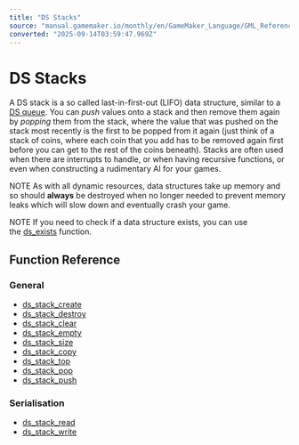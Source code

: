 ```yaml
---
title: "DS Stacks"
source: "manual.gamemaker.io/monthly/en/GameMaker_Language/GML_Reference/Data_Structures/DS_Stacks/DS_Stacks.htm"
converted: "2025-09-14T03:59:47.969Z"
---
```


# DS Stacks

A DS stack is a so called last-in-first-out (LIFO) data structure, similar to a [DS queue](../DS_Queues/DS_Queues.md). You can _push_ values onto a stack and then remove them again by _popping_ them from the stack, where the value that was pushed on the stack most recently is the first to be popped from it again (just think of a stack of coins, where each coin that you add has to be removed again first before you can get to the rest of the coins beneath). Stacks are often used when there are interrupts to handle, or when having recursive functions, or even when constructing a rudimentary AI for your games.

NOTE As with all dynamic resources, data structures take up memory and so should **always** be destroyed when no longer needed to prevent memory leaks which will slow down and eventually crash your game.

NOTE If you need to check if a data structure exists, you can use the [ds\_exists](../ds_exists.md) function.

## Function Reference

### General

-   [ds\_stack\_create](ds_stack_create.md)
-   [ds\_stack\_destroy](../../../../../../../GameMaker_Language/GML_Reference/Data_Structures/DS_Stacks/ds_stack_destroy.md)
-   [ds\_stack\_clear](ds_stack_clear.md)
-   [ds\_stack\_empty](ds_stack_empty.md)
-   [ds\_stack\_size](ds_stack_size.md)
-   [ds\_stack\_copy](ds_stack_copy.md)
-   [ds\_stack\_top](../../../../../../../GameMaker_Language/GML_Reference/Data_Structures/DS_Stacks/ds_stack_top.md)
-   [ds\_stack\_pop](ds_stack_pop.md)
-   [ds\_stack\_push](ds_stack_push.md)

### Serialisation

-   [ds\_stack\_read](../../../../../../../GameMaker_Language/GML_Reference/Data_Structures/DS_Stacks/ds_stack_read.md)
-   [ds\_stack\_write](ds_stack_write.md)